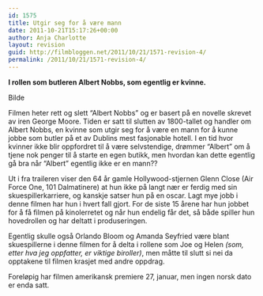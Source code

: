 ```yaml
---
id: 1575
title: Utgir seg for å være mann
date: 2011-10-21T15:17:26+00:00
author: Anja Charlotte
layout: revision
guid: http://filmbloggen.net/2011/10/21/1571-revision-4/
permalink: /2011/10/21/1571-revision-4/
---
```

 **I rollen som butleren Albert Nobbs, som egentlig er kvinne.**

Bilde

Filmen heter rett og slett “Albert Nobbs” og er basert på en novelle skrevet av iren George Moore. Tiden er satt til slutten av 1800-tallet og handler om Albert Nobbs, en kvinne som utgir seg for å være en mann for å kunne jobbe som butler på et av Dublins mest fasjonable hotell. I en tid hvor kvinner ikke blir oppfordret til å være selvstendige, drømmer “Albert” om å tjene nok penger til å starte en egen butikk, men hvordan kan dette egentlig gå bra når “Albert” egentlig ikke er en mann??

Ut i fra traileren viser den 64 år gamle Hollywood-stjernen Glenn Close (Air Force One, 101 Dalmatinere) at hun ikke på langt nær er ferdig med sin skuespillerkarriere, og kanskje satser hun på en oscar. Lagt mye jobb i denne filmen har hun i hvert fall gjort. For de siste 15 årene har hun jobbet for å få filmen på kinolerretet og når hun endelig får det, så både spiller hun hovedrollen og har deltatt i produseringen.

Egentlig skulle også Orlando Bloom og Amanda Seyfried være blant skuespillerne i denne filmen for å delta i rollene som Joe og Helen _(som, etter hva jeg oppfatter, er viktige biroller)_, men måtte til slutt si nei da opptakene til filmen krasjet med andre oppdrag.

Foreløpig har filmen amerikansk premiere 27, januar, men ingen norsk dato er enda satt.

<span class='embed-youtube' style='text-align:center; display: block;'></span>